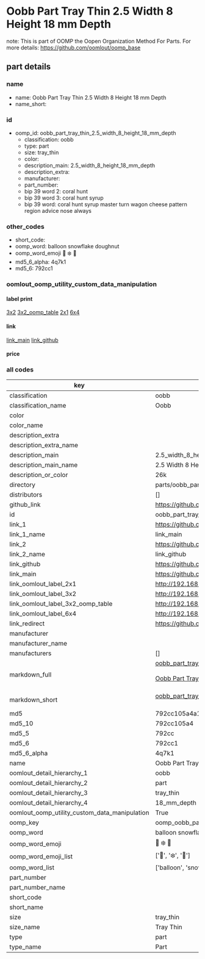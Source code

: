 # Oobb Part Tray Thin 2.5 Width 8 Height 18 mm Depth  

note: This is part of OOMP the Oopen Organization Method For Parts. For more details: https://github.com/oomlout/oomp_base

##  part details
  







### name
* name: Oobb Part Tray Thin 2.5 Width 8 Height 18 mm Depth
* name_short: 
### id
* oomp_id: oobb_part_tray_thin_2.5_width_8_height_18_mm_depth
  * classification: oobb
  * type: part
  * size: tray_thin
  * color: 
  * description_main: 2.5_width_8_height_18_mm_depth
  * description_extra: 
  * manufacturer: 
  * part_number: 
  * bip 39 word 2: coral hunt
  * bip 39 word 3: coral hunt syrup
  * bip 39 word: coral hunt syrup master turn wagon cheese pattern region advice nose always

### other_codes
* short_code: 
* oomp_word: balloon snowflake doughnut
* oomp_word_emoji :balloon: :snowflake: :doughnut:
* md5_6_alpha: 4q7k1
* md5_6: 792cc1






### oomlout_oomp_utility_custom_data_manipulation
#### label print
[3x2](http://192.168.1.245:1112/?label=oomp%204q7k1)
[3x2_oomp_table](http://192.168.1.108:1112/?label=oomp%204q7k1)
[2x1](http://192.168.1.242:1112/?label=oomp%204q7k1)
[6x4](http://192.168.1.55:1112/?label=oomp%204q7k1)    

#### link

[link_main](https://github.com/oomlout/oomlout_oomp_version_1_messy/tree/main/parts/oobb_part_tray_thin_2.5_width_8_height_18_mm_depth) [link_github](https://github.com/oomlout/oomlout_oomp_version_1_messy/tree/main/parts/oobb_part_tray_thin_2.5_width_8_height_18_mm_depth)                             

#### price







### all codes 
| key | value |  
| --- | --- |  
| classification | oobb |  
| classification_name | Oobb |  
| color |  |  
| color_name |  |  
| description_extra |  |  
| description_extra_name |  |  
| description_main | 2.5_width_8_height_18_mm_depth |  
| description_main_name | 2.5 Width 8 Height 18 mm Depth |  
| description_or_color | 26k |  
| directory | parts/oobb_part_tray_thin_2.5_width_8_height_18_mm_depth |  
| distributors | [] |  
| github_link | https://github.com/oomlout/oomlout_oomp_part_src/tree/main/parts/oobb_part_tray_thin_2.5_width_8_height_18_mm_depth |  
| id | oobb_part_tray_thin_2.5_width_8_height_18_mm_depth |  
| link_1 | https://github.com/oomlout/oomlout_oomp_version_1_messy/tree/main/parts/oobb_part_tray_thin_2.5_width_8_height_18_mm_depth |  
| link_1_name | link_main |  
| link_2 | https://github.com/oomlout/oomlout_oomp_version_1_messy/tree/main/parts/oobb_part_tray_thin_2.5_width_8_height_18_mm_depth |  
| link_2_name | link_github |  
| link_github | https://github.com/oomlout/oomlout_oomp_version_1_messy/tree/main/parts/oobb_part_tray_thin_2.5_width_8_height_18_mm_depth |  
| link_main | https://github.com/oomlout/oomlout_oomp_version_1_messy/tree/main/parts/oobb_part_tray_thin_2.5_width_8_height_18_mm_depth |  
| link_oomlout_label_2x1 | http://192.168.1.242:1112/?label=oomp%204q7k1 |  
| link_oomlout_label_3x2 | http://192.168.1.245:1112/?label=oomp%204q7k1 |  
| link_oomlout_label_3x2_oomp_table | http://192.168.1.108:1112/?label=oomp%204q7k1 |  
| link_oomlout_label_6x4 | http://192.168.1.55:1112/?label=oomp%204q7k1 |  
| link_redirect | https://github.com/oomlout/oomlout_oomp_version_1_messy/tree/main/parts/oobb_part_tray_thin_2.5_width_8_height_18_mm_depth |  
| manufacturer |  |  
| manufacturer_name |  |  
| manufacturers | [] |  
| markdown_full | [oobb_part_tray_thin_2.5_width_8_height_18_mm_depth](none)<br>[](none)<br>[Oobb Part Tray Thin 2.5 Width 8 Height 18 Mm Depth](none)<br><br> |  
| markdown_short | [oobb_part_tray_thin_2.5_width_8_height_18_mm_depth](none)<br><br> |  
| md5 | 792cc105a4a144e7d975688bb95bd981 |  
| md5_10 | 792cc105a4 |  
| md5_5 | 792cc |  
| md5_6 | 792cc1 |  
| md5_6_alpha | 4q7k1 |  
| name | Oobb Part Tray Thin 2.5 Width 8 Height 18 mm Depth |  
| oomlout_detail_hierarchy_1 | oobb |  
| oomlout_detail_hierarchy_2 | part |  
| oomlout_detail_hierarchy_3 | tray_thin |  
| oomlout_detail_hierarchy_4 | 18_mm_depth |  
| oomlout_oomp_utility_custom_data_manipulation | True |  
| oomp_key | oomp_oobb_part_tray_thin_2.5_width_8_height_18_mm_depth |  
| oomp_word | balloon snowflake doughnut |  
| oomp_word_emoji | :balloon: :snowflake: :doughnut: |  
| oomp_word_emoji_list | [':balloon:', ':snowflake:', ':doughnut:'] |  
| oomp_word_list | ['balloon', 'snowflake', 'doughnut'] |  
| part_number |  |  
| part_number_name |  |  
| short_code |  |  
| short_name |  |  
| size | tray_thin |  
| size_name | Tray Thin |  
| type | part |  
| type_name | Part |  
